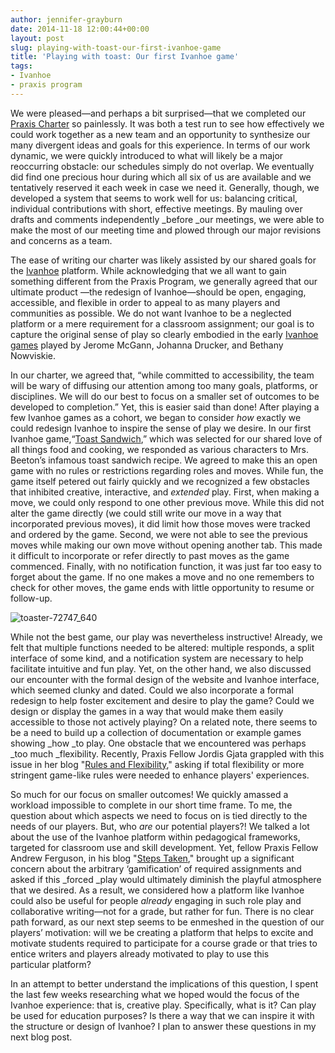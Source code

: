 ```yaml
---
author: jennifer-grayburn
date: 2014-11-18 12:00:44+00:00
layout: post
slug: playing-with-toast-our-first-ivanhoe-game
title: 'Playing with toast: Our first Ivanhoe game'
tags:
- Ivanhoe
- praxis program
---
```


[
](http://scholarslab.org/wp-content/uploads/2014/11/toaster-72747_640.jpg)We were pleased—and perhaps a bit surprised—that we completed our [Praxis Charter](http://praxis.scholarslab.org/charter/charter-2014-2015/) so painlessly. It was both a test run to see how effectively we could work together as a new team and an opportunity to synthesize our many divergent ideas and goals for this experience. In terms of our work dynamic, we were quickly introduced to what will likely be a major reoccurring obstacle: our schedules simply do not overlap. We eventually did find one precious hour during which all six of us are available and we tentatively reserved it each week in case we need it. Generally, though, we developed a system that seems to work well for us: balancing critical, individual contributions with short, effective meetings. By mauling over drafts and comments independently _before _our meetings, we were able to make the most of our meeting time and plowed through our major revisions and concerns as a team.

The ease of writing our charter was likely assisted by our shared goals for the [Ivanhoe](http://ivanhoe.scholarslab.org/) platform. While acknowledging that we all want to gain something different from the Praxis Program, we generally agreed that our ultimate product —the redesign of Ivanhoe—should be open, engaging, accessible, and flexible in order to appeal to as many players and communities as possible. We do not want Ivanhoe to be a neglected platform or a mere requirement for a classroom assignment; our goal is to capture the original sense of play so clearly embodied in the early [Ivanhoe games](http://www.rc.umd.edu/pedagogies/commons/innovations/IVANHOE.html#session) played by Jerome McGann, Johanna Drucker, and Bethany Nowviskie.

In our charter, we agreed that, “while committed to accessibility, the team will be wary of diffusing our attention among too many goals, platforms, or disciplines. We will do our best to focus on a smaller set of outcomes to be developed to completion.” Yet, this is easier said than done! After playing a few Ivanhoe games as a cohort, we began to consider _how_ exactly we could redesign Ivanhoe to inspire the sense of play we desire. In our first Ivanhoe game,“[Toast Sandwich](http://ivanhoe-staging.herokuapp.com/?ivanhoe_game=toast-sandwich),” which was selected for our shared love of all things food and cooking, we responded as various characters to Mrs. Beeton’s infamous toast sandwich recipe. We agreed to make this an open game with no rules or restrictions regarding roles and moves. While fun, the game itself petered out fairly quickly and we recognized a few obstacles that inhibited creative, interactive, and _extended_ play. First, when making a move, we could only respond to one other previous move. While this did not alter the game directly (we could still write our move in a way that incorporated previous moves), it did limit how those moves were tracked and ordered by the game. Second, we were not able to see the previous moves while making our own move without opening another tab. This made it difficult to incorporate or refer directly to past moves as the game commenced. Finally, with no notification function, it was just far too easy to forget about the game. If no one makes a move and no one remembers to check for other moves, the game ends with little opportunity to resume or follow-up.

![toaster-72747_640](http://scholarslab.org/wp-content/uploads/2014/11/toaster-72747_640.jpg)

While not the best game, our play was nevertheless instructive! Already, we felt that multiple functions needed to be altered: multiple responds, a split interface of some kind, and a notification system are necessary to help facilitate intuitive and fun play. Yet, on the other hand, we also discussed our encounter with the formal design of the website and Ivanhoe interface, which seemed clunky and dated. Could we also incorporate a formal redesign to help foster excitement and desire to play the game? Could we design or display the games in a way that would make them easily accessible to those not actively playing? On a related note, there seems to be a need to build up a collection of documentation or example games showing _how _to play. One obstacle that we encountered was perhaps _too much _flexibility. Recently, Praxis Fellow Jordis Gjata grappled with this issue in her blog "[Rules and Flexibility](http://scholarslab.org/grad-student-research/rules-and-flexibility-learning-from-games-for-ivanhoe/)," asking if total flexibility or more stringent game-like rules were needed to enhance players' experiences.

So much for our focus on smaller outcomes! We quickly amassed a workload impossible to complete in our short time frame. To me, the question about which aspects we need to focus on is tied directly to the needs of our players. But, who _are_ our potential players?! We talked a lot about the use of the Ivanhoe platform within pedagogical frameworks, targeted for classroom use and skill development. Yet, fellow Praxis Fellow Andrew Ferguson, in his blog "[Steps Taken](http://scholarslab.org/grad-student-research/steps-taken/)," brought up a significant concern about the arbitrary ‘gamification’ of required assignments and asked if this _forced _play would ultimately diminish the playful atmosphere that we desired. As a result, we considered how a platform like Ivanhoe could also be useful for people _already_ engaging in such role play and collaborative writing—not for a grade, but rather for fun. There is no clear path forward, as our next step seems to be enmeshed in the question of our players’ motivation: will we be creating a platform that helps to excite and motivate students required to participate for a course grade or that tries to entice writers and players already motivated to play to use this particular platform?

In an attempt to better understand the implications of this question, I spent the last few weeks researching what we hoped would the focus of the Ivanhoe experience: that is, creative play. Specifically, what is it? Can play be used for education purposes? Is there a way that we can inspire it with the structure or design of Ivanhoe? I plan to answer these questions in my next blog post.
